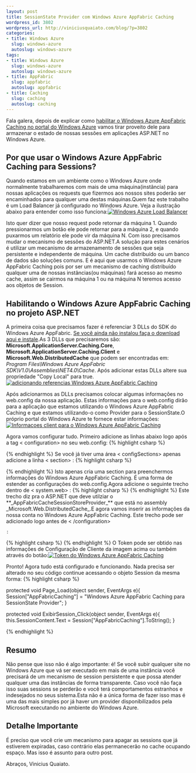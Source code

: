 ```yaml
--- 
layout: post
title: SessionState Provider com Windows Azure AppFabric Caching
wordpress_id: 3802
wordpress_url: http://viniciusquaiato.com/blog/?p=3802
categories: 
- title: Windows Azure
  slug: windows-azure
  autoslug: windows-azure
tags: 
- title: Windows Azure
  slug: windows-azure
  autoslug: windows-azure
- title: AppFabric
  slug: appfabric
  autoslug: appfabric
- title: Caching
  slug: caching
  autoslug: caching
---
```

Fala galera, depois de explicar como [habilitar o Windows Azure AppFabric Caching no portal do Windows Azure](http://viniciusquaiato.com/blog/windows-azure-appfabric-caching/) vamos tirar proveito dele para armazenar o estado de nossas sessões em aplicações ASP.NET no Windows Azure.

## Por que usar o Windows Azure AppFabric Caching para Sessions?


Quando estamos em um ambiente como o Windows Azure onde normalmente trabalharemos com mais de uma máquina(instância) para nossas aplicações os requests que fizermos aos nossos sites poderão ser encaminhados para qualquer uma destas máquinas.Quem faz este trabalho é um Load Balancer já configurado no Windows Azure. Veja a ilustração abaixo para entender como isso funciona:[![Windows Azure Load Balancer](http://viniciusquaiato.com/images_posts/Windows-Azure-Load-Balancer.png "Windows Azure Load Balancer")](http://viniciusquaiato.com/images_posts/Windows-Azure-Load-Balancer.png)

Isto quer dizer que nosso request pode retornar da máquina 1. Quando pressionarmos um botão ele pode retornar para a máquina 2, e quando puxarmos um relatório ele pode vir da máquina N. Com isso precisamos mudar o mecanismo de sessões do ASP.NET.A solução para estes cenários é utilizar um mecanismo de armazenamento de sessões que seja persistente e independente de máquina. Um cache distribuído ou um banco de dados são soluções comuns. E é aqui que usarmos o Windows Azure AppFabric Caching pois por ser um mecanismo de caching distribuído qualquer uma de nossas instâncias(ou máquinas) fará acesso ao mesmo cache, assim se cairmos na máquina 1 ou na máquina N teremos acesso aos objetos de Session.

## Habilitando o Windows Azure AppFabric Caching no projeto ASP.NET


A primeira coisa que precisamos fazer é referenciar 3 DLLs do SDK do Windows Azure AppFabric. [Se você ainda não instalou faça o download aqui e instale](http://www.microsoft.com/download/en/details.aspx?displaylang=en&id=19925).As 3 DLLs que precisaremos são: **Microsoft.ApplicationServer.Caching.Core**, **Microsoft.ApplicationServer.Caching.Client** e **Microsoft.Web.DistributedCache** que podem ser encontradas em: _Program Files\Windows Azure AppFabric SDK\V1.0\Assemblies\NET4.0\Cache_. Após adicionar estas DLLs altere sua propriedade "Copy Local" para true.[![adicionando referencias Windows Azure AppFabric Caching](http://viniciusquaiato.com/images_posts/adicionando-referencias-Windows-Azure-AppFabric-Caching-228x300.png "adicionando referencias Windows Azure AppFabric Caching")](http://viniciusquaiato.com/images_posts/adicionando-referencias-Windows-Azure-AppFabric-Caching.png)



Após adicionarmos as DLLs precisamos colocar algumas informações no web.config da nossa aplicação. Estas informações para o web.config dirão para a aplicação que estamos utilizando o Windows Azure AppFabric Caching e que estamos utilizando-o como Provider para o SessionState.O próprio portal do Windows Azure te fornece estar informações:[![Informacoes client para o Windows Azure AppFabric Caching](http://viniciusquaiato.com/images_posts/Informacoes-client-para-o-Windows-Azure-AppFabric-Caching-300x181.png "Informacoes client para o Windows Azure AppFabric Caching")](http://viniciusquaiato.com/images_posts/Informacoes-client-para-o-Windows-Azure-AppFabric-Caching.png)

Agora vamos configurar tudo. Primeiro adicione as linhas abaixo logo após a tag &lt;
    configuration&gt;
    no seu web.config:
{% highlight csharp %}
<configsections>  <section name="dataCacheClients" type="Microsoft.ApplicationServer.Caching.DataCacheClientsSection, Microsoft.ApplicationServer.Caching.Core" allowlocation="true" allowdefinition="Everywhere" /></configsections>
{% endhighlight %}
Se você já tiver uma área &lt;
    configSections&gt;
    apenas adicione a linha &lt;
    section&gt;
    :
{% highlight csharp %}
  <section name="dataCacheClients" type="Microsoft.ApplicationServer.Caching.DataCacheClientsSection, Microsoft.ApplicationServer.Caching.Core" allowlocation="true" allowdefinition="Everywhere" />
{% endhighlight %}
Isto apenas cria uma section para preenchermos informações do Windows Azure AppFabric Caching. É uma forma de estender as configurações do web.config.Agora adicione o seguinte trecho dentro de &lt;
    system.web&gt;
    :
{% highlight csharp %}
  <providers>    <add name="AppFabricCacheSessionStoreProvider" type="Microsoft.Web.DistributedCache.DistributedCacheSessionStateStoreProvider, Microsoft.Web.DistributedCache" cachename="default" useblobmode="true" datacacheclientname="default" />  </providers></sessionstate>
{% endhighlight %}
Este trecho diz pra o ASP.NET que deve utilziar o **_AppFabricCacheSessionStoreProvider_** que está no assembly _Microsoft.Web.DistributedCache_.E agora vamos inserir as informações da nossa conta no Windows Azure AppFabric Caching. Este trecho pode ser adicionado logo antes de &lt;
    /configuration&gt;


    :
{% highlight csharp %}
      </messagesecurity>    </securityproperties>  </datacacheclient></datacacheclients>
{% endhighlight %}
O Token pode ser obtido nas informações de Configuração de Cliente da imagem acima ou também através do botão:[![Token do Windows Azure AppFabric Caching](http://viniciusquaiato.com/images_posts/Token-do-Windows-Azure-AppFabric-Caching-300x162.png "Token do Windows Azure AppFabric Caching")](http://viniciusquaiato.com/images_posts/Token-do-Windows-Azure-AppFabric-Caching.png)

Pronto! Agora tudo está configurado e funcionando. Nada precisa ser alterado no seu código continue acessando o objeto Session da mesma forma:
{% highlight csharp %}

protected void Page_Load(object sender, EventArgs e){    Session["AppFabricCaching"] = "Windows Azure AppFabric Caching para SessionState Provider";
    }


protected void ExibirSession_Click(object sender, EventArgs e){    this.SessionContent.Text = Session["AppFabricCaching"].ToString();
    }

{% endhighlight %}


## Resumo
Não pense que isso não é algo importante: é! Se você subir qualquer site no Windows Azure que vá ser executado em mais de uma instância você precisará de um mecanismo de session persistente e que possa atender qualquer uma das instâncias de forma transparente. Caso você não faça isso suas sessions se perderão e você terá comportamentos estranhos e indesejados no seus sistema.Esta não é a única forma de fazer isso mas é uma das mais simples por já haver um provider disponibilizados pela Microsoft executando no ambiente do Windows Azure.

## Detalhe Importante
É preciso que você crie um mecanismo para apagar as sessions que já estiverem expiradas, caso contrário elas permanecerão no cache ocupando espaço. Mas isso é assunto para outro post.

Abraços,
Vinicius Quaiato.
